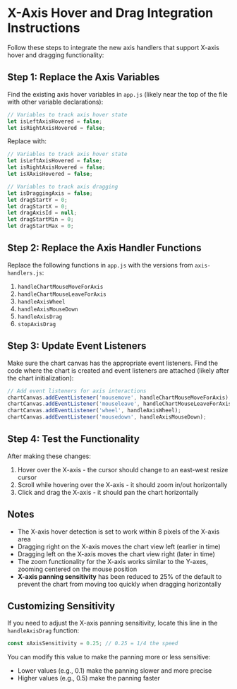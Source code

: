 # X-Axis Hover and Drag Integration Instructions

Follow these steps to integrate the new axis handlers that support X-axis hover and dragging functionality:

## Step 1: Replace the Axis Variables

Find the existing axis hover variables in `app.js` (likely near the top of the file with other variable declarations):

```javascript
// Variables to track axis hover state
let isLeftAxisHovered = false;
let isRightAxisHovered = false;
```

Replace with:

```javascript
// Variables to track axis hover state
let isLeftAxisHovered = false;
let isRightAxisHovered = false;
let isXAxisHovered = false;

// Variables to track axis dragging
let isDraggingAxis = false;
let dragStartY = 0;
let dragStartX = 0;
let dragAxisId = null;
let dragStartMin = 0;
let dragStartMax = 0;
```

## Step 2: Replace the Axis Handler Functions

Replace the following functions in `app.js` with the versions from `axis-handlers.js`:

1. `handleChartMouseMoveForAxis`
2. `handleChartMouseLeaveForAxis`
3. `handleAxisWheel`
4. `handleAxisMouseDown`
5. `handleAxisDrag`
6. `stopAxisDrag`

## Step 3: Update Event Listeners

Make sure the chart canvas has the appropriate event listeners. Find the code where the chart is created and event listeners are attached (likely after the chart initialization):

```javascript
// Add event listeners for axis interactions
chartCanvas.addEventListener('mousemove', handleChartMouseMoveForAxis);
chartCanvas.addEventListener('mouseleave', handleChartMouseLeaveForAxis);
chartCanvas.addEventListener('wheel', handleAxisWheel);
chartCanvas.addEventListener('mousedown', handleAxisMouseDown);
```

## Step 4: Test the Functionality

After making these changes:

1. Hover over the X-axis - the cursor should change to an east-west resize cursor
2. Scroll while hovering over the X-axis - it should zoom in/out horizontally
3. Click and drag the X-axis - it should pan the chart horizontally

## Notes

- The X-axis hover detection is set to work within 8 pixels of the X-axis area
- Dragging right on the X-axis moves the chart view left (earlier in time)
- Dragging left on the X-axis moves the chart view right (later in time)
- The zoom functionality for the X-axis works similar to the Y-axes, zooming centered on the mouse position
- **X-axis panning sensitivity** has been reduced to 25% of the default to prevent the chart from moving too quickly when dragging horizontally

## Customizing Sensitivity

If you need to adjust the X-axis panning sensitivity, locate this line in the `handleAxisDrag` function:

```javascript
const xAxisSensitivity = 0.25; // 0.25 = 1/4 the speed
```

You can modify this value to make the panning more or less sensitive:
- Lower values (e.g., 0.1) make the panning slower and more precise
- Higher values (e.g., 0.5) make the panning faster 